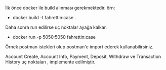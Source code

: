 İlk önce docker ile build alınması gerekmektedir.
örn:

- docker build -t fahrettin:case .

Daha sonra run edilirse uç noktalar ayağa kalkar.

- docker run -p 5050:5050 fahrettin:case

Örnek postman istekleri olup postman'e import ederek kullanabilirsiniz.

Account Create, Account Info, Payment, Deposit, Withdraw ve Transaction History uç noktaları 
, implemente edilmiştir.
